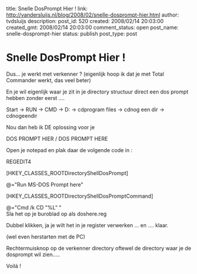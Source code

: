title: Snelle DosPrompt Hier !
link: http://vandersluijs.nl/blog/2008/02/snelle-dosprompt-hier.html
author: tvdsluijs
description: 
post_id: 520
created: 2008/02/14 20:03:00
created_gmt: 2008/02/14 20:03:00
comment_status: open
post_name: snelle-dosprompt-hier
status: publish
post_type: post

# Snelle DosPrompt Hier !

Dus… je werkt met verkenner ? (eigenlijk hoop ik dat je met Total Commander werkt, das veel beter)  
  
En je wil eigenlijk waar je zit in je directory structuur direct een dos prompt hebben zonder eerst ….  
  
Start -> RUN -> CMD -> D: -> cdprogram files -> cdnog een dir -> cdnogeendir  
  
Nou dan heb ik DE oplossing voor je  
  
DOS PROMPT HIER / DOS PROMPT HERE  
  
Open je notepad en plak daar de volgende code in :  
  
REGEDIT4  
  
  
[HKEY_CLASSES_ROOTDirectoryShellDosPrompt]  
  
@="Run MS-DOS Prompt here"  
  
[HKEY_CLASSES_ROOTDirectoryShellDosPromptCommand]  
  
@="Cmd /k CD "%L" "   
Sla het op je buroblad op als doshere.reg  
  
Dubbel klikken, ja je wilt het in je register verwerken … en …. klaar.  
  
(wel even herstarten met de PC)  
  
Rechtermuisknop op de verkenner directory oftewel de directory waar je de dosprompt wil zien…..  
  
Voilá !